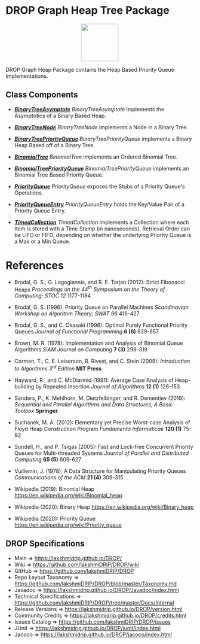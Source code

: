 # DROP Graph Heap Tree Package

<p align="center"><img src="https://github.com/lakshmiDRIP/DROP/blob/master/DRIP_Logo.gif?raw=true" width="100"></p>

DROP Graph Heap Package contains the Heap Based Priority Queue Implementations.


## Class Components

 * [***BinaryTreeAsymptote***](https://github.com/lakshmiDRIP/DROP/tree/master/src/main/java/org/drip/graph/heap/BinaryTreeAsymptote.java)
 <i>BinaryTreeAsymptote</i> implements the Asymptotics of a Binary Based Heap.

 * [***BinaryTreeNode***](https://github.com/lakshmiDRIP/DROP/tree/master/src/main/java/org/drip/graph/heap/BinaryTreeNode.java)
 <i>BinaryTreeNode</i> implements a Node in a Binary Tree.

 * [***BinaryTreePriorityQueue***](https://github.com/lakshmiDRIP/DROP/tree/master/src/main/java/org/drip/graph/heap/BinaryTreePriorityQueue.java)
 <i>BinaryTreePriorityQueue</i> implements a Binary Heap Based off of a Binary Tree.

 * [***BinomialTree***](https://github.com/lakshmiDRIP/DROP/tree/master/src/main/java/org/drip/graph/heap/BinomialTree.java)
 <i>BinomialTree</i> implements an Ordered Binomial Tree.

 * [***BinomialTreePriorityQueue***](https://github.com/lakshmiDRIP/DROP/tree/master/src/main/java/org/drip/graph/heap/BinomialTreePriorityQueue.java)
 <i>BinomialTreePriorityQueue</i> implements an Binomial Tree Based Priority Queue.

 * [***PriorityQueue***](https://github.com/lakshmiDRIP/DROP/tree/master/src/main/java/org/drip/graph/heap/PriorityQueue.java)
 <i>PriorityQueue</i> exposes the Stubs of a Priority Queue's Operations.

 * [***PriorityQueueEntry***](https://github.com/lakshmiDRIP/DROP/tree/master/src/main/java/org/drip/graph/heap/PriorityQueueEntry.java)
 <i>PriorityQueueEntry</i> holds the Key/Value Pair of a Priority Queue Entry.

 * [***TimedCollection***](https://github.com/lakshmiDRIP/DROP/tree/master/src/main/java/org/drip/graph/heap/TimedCollection.java)
 <i>TimedCollection</i> implements a Collection where each Item is stored with a Time Stamp (in nanoseconds). Retrieval Order can be LIFO or FIFO, depending on whether the underlying Priority Queue is a Max or a Min Queue.


# References

 * Brodal, G. S., G. Lagogiannis, and R. E. Tarjan (2012): Strict Fibonacci Heaps <i>Proceedings on the 44<sup>th</sup> Symposium on the Theory of Computing; STOC 12</i> 1177-1184

 * Brodal, G. S. (1996): Priority Queue on Parallel Machines <i>Scandinavian Workshop on Algorithm Theory; SWAT 96</i> 416-427

 * Brodal, G. S., and C. Okasaki (1996): Optimal Purely Functional Priority Queues <i>Journal of Functional Programming</i> <b>6 (6)</b> 839-857

 * Brown, M. R. (1978): Implementation and Analysis of Binomial Queue Algorithms <i>SIAM Journal on Computing</i> <b>7 (3)</b> 298-319

 * Cormen, T., C. E. Leiserson, R. Rivest, and C. Stein (2009): <i>Introduction to Algorithms 3<sup>rd</sup> Edition</i> <b>MIT Press</b>

 * Hayward, R., and C. McDiarmid (1991): Average Case Analysis of Heap-building by Repeated Insertion <i>Journal of Algorithms</i> <b>12 (1)</b> 126-153

 * Sanders, P., K. Mehlhorn, M. Dietzfelbinger, and R. Dementiev (2019): <i>Sequential and Parallel Algorithms and Data Structures; A Basic Toolbox</i> <b>Springer</b>

 * Suchanek, M. A. (2012): Elementary yet Precise Worst-case Analysis of Floyd Heap Construction Program <i>Fundamenta Informaticae</i> <b>120 (1)</b> 75-92

 * Sundell, H., and P. Tsigas (2005): Fast and Lock-free Concurrent Priority Queues for Multi-threaded Systems <i>Journal of Parallel and Distributed Computing</i> <b>65 (5)</b> 609-627

 * Vuillemin, J. (1978): A Data Structure for Manipulating Priority Queues <i>Communications of the ACM</i> <b>21 (4)</b> 309-315

 * Wikipedia (2019): Binomial Heap https://en.wikipedia.org/wiki/Binomial_heap

 * Wikipedia (2020): Binary Heap https://en.wikipedia.org/wiki/Binary_heap

 * Wikipedia (2020): Priority Queue https://en.wikipedia.org/wiki/Priority_queue


## DROP Specifications

 * Main                     => https://lakshmidrip.github.io/DROP/
 * Wiki                     => https://github.com/lakshmiDRIP/DROP/wiki
 * GitHub                   => https://github.com/lakshmiDRIP/DROP
 * Repo Layout Taxonomy     => https://github.com/lakshmiDRIP/DROP/blob/master/Taxonomy.md
 * Javadoc                  => https://lakshmidrip.github.io/DROP/Javadoc/index.html
 * Technical Specifications => https://github.com/lakshmiDRIP/DROP/tree/master/Docs/Internal
 * Release Versions         => https://lakshmidrip.github.io/DROP/version.html
 * Community Credits        => https://lakshmidrip.github.io/DROP/credits.html
 * Issues Catalog           => https://github.com/lakshmiDRIP/DROP/issues
 * JUnit                    => https://lakshmidrip.github.io/DROP/junit/index.html
 * Jacoco                   => https://lakshmidrip.github.io/DROP/jacoco/index.html
